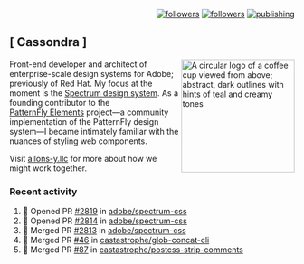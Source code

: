 <p align="right"><a rel="me" href="https://front-end.social/@castastrophe">
    <img alt="followers" title="Follow me on Mastodon" src="https://img.shields.io/mastodon/follow/109297102751309835?domain=https%3A%2F%2Ffront-end.social&label=Follow&logo=mastodon&logoColor=white&style=for-the-badge&labelColor=008080&color=006969"/></a>
  <a href="https://codepen.io/castastrophe/">
    <img alt="followers" title="Follow me on CodePen" src="https://img.shields.io/badge/23-1?color=640464&labelColor=7c007c&style=for-the-badge&logo=codepen&label=Follow"/></a>
<a href="https://castastrophe.medium.com/">
    <img alt="publishing" title="View articles on Medium" src="https://img.shields.io/badge/107-1?color=666&labelColor=444&label=subscribe&logo=medium&logoColor=white&style=for-the-badge"/></a>
</p>

## [&nbsp;Cassondra&nbsp;]

<img align="right" src="https://github-production-user-asset-6210df.s3.amazonaws.com/1840295/253016758-ba468774-1cd3-42c2-8f43-947b5eeb5edf.png" height="200" alt="A circular logo of a coffee cup viewed from above; abstract, dark outlines with hints of teal and creamy tones">

Front-end developer and architect of enterprise-scale design systems for Adobe; previously of Red Hat. My focus at the moment is the [Spectrum design system](https://github.com/adobe/spectrum-css). As a founding contributor to the [PatternFly&nbsp;Elements](https://github.com/patternfly/patternfly-elements) project&mdash;a community implementation of the PatternFly design system&mdash;I became intimately familiar with the nuances of styling web components.

Visit [allons-y.llc](http://allons-y.llc/) for more about how we might work together.

### Recent activity

<!--START_SECTION:activity-->
1. 💪 Opened PR [#2819](https://github.com/adobe/spectrum-css/pull/2819) in [adobe/spectrum-css](https://github.com/adobe/spectrum-css)
2. 💪 Opened PR [#2814](https://github.com/adobe/spectrum-css/pull/2814) in [adobe/spectrum-css](https://github.com/adobe/spectrum-css)
3. 🎉 Merged PR [#2813](https://github.com/adobe/spectrum-css/pull/2813) in [adobe/spectrum-css](https://github.com/adobe/spectrum-css)
4. 🎉 Merged PR [#46](https://github.com/castastrophe/glob-concat-cli/pull/46) in [castastrophe/glob-concat-cli](https://github.com/castastrophe/glob-concat-cli)
5. 🎉 Merged PR [#87](https://github.com/castastrophe/postcss-strip-comments/pull/87) in [castastrophe/postcss-strip-comments](https://github.com/castastrophe/postcss-strip-comments)
<!--END_SECTION:activity-->

